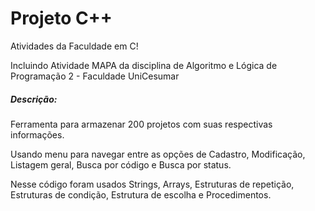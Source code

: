 # Projeto C++
Atividades da Faculdade em C!

Incluindo Atividade MAPA da disciplina de Algoritmo e Lógica de Programação 2 - Faculdade UniCesumar



##### Descrição:

Ferramenta para armazenar 200 projetos com suas respectivas informações.

Usando menu para navegar entre as opções de Cadastro, Modificação, Listagem geral, Busca por código e Busca por status.

Nesse código foram usados Strings, Arrays, Estruturas de repetição, Estruturas de condição, Estrutura de escolha e Procedimentos.
